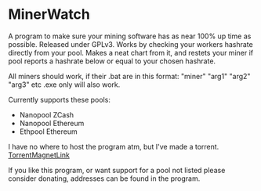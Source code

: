 # MinerWatch
A program to make sure your mining software has as near 100% up time as possible.
Released under GPLv3.
Works by checking your workers hashrate directly from your pool. Makes a neat chart from it, and restets your miner if pool reports a hashrate below or equal to your chosen hashrate.

All miners should work, if their .bat are in this format: "miner" "arg1" "arg2" "arg3" etc
.exe only will also work.

Currently supports these pools:
- Nanopool ZCash
- Nanopool Ethereum
- Ethpool Ethereum

I have no where to host the program atm, but I've made a torrent.
[TorrentMagnetLink](www.test.com)

If you like this program, or want support for a pool not listed
please consider donating, addresses can be found in the program.
